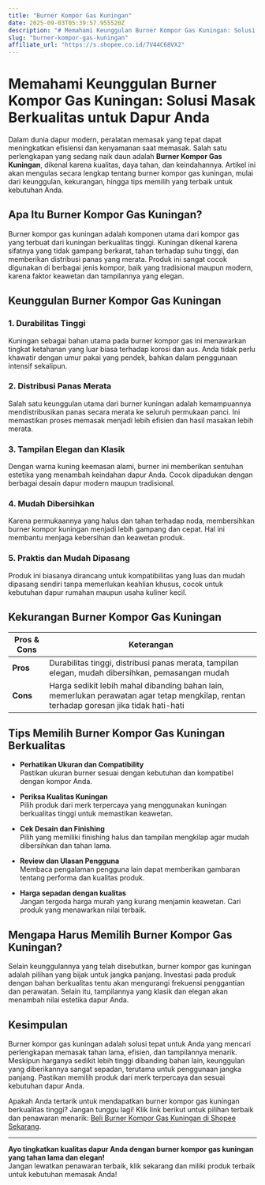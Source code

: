 ```yaml
---
title: "Burner Kompor Gas Kuningan"
date: 2025-09-03T05:39:57.955520Z
description: "# Memahami Keunggulan Burner Kompor Gas Kuningan: Solusi Masak Berkualitas untuk Dapur Anda..."
slug: "burner-kompor-gas-kuningan"
affiliate_url: "https://s.shopee.co.id/7V44C68VX2"
---
```

# Memahami Keunggulan Burner Kompor Gas Kuningan: Solusi Masak Berkualitas untuk Dapur Anda

Dalam dunia dapur modern, peralatan memasak yang tepat dapat meningkatkan efisiensi dan kenyamanan saat memasak. Salah satu perlengkapan yang sedang naik daun adalah **Burner Kompor Gas Kuningan**, dikenal karena kualitas, daya tahan, dan keindahannya. Artikel ini akan mengulas secara lengkap tentang burner kompor gas kuningan, mulai dari keunggulan, kekurangan, hingga tips memilih yang terbaik untuk kebutuhan Anda.

## Apa Itu Burner Kompor Gas Kuningan?

Burner kompor gas kuningan adalah komponen utama dari kompor gas yang terbuat dari kuningan berkualitas tinggi. Kuningan dikenal karena sifatnya yang tidak gampang berkarat, tahan terhadap suhu tinggi, dan memberikan distribusi panas yang merata. Produk ini sangat cocok digunakan di berbagai jenis kompor, baik yang tradisional maupun modern, karena faktor keawetan dan tampilannya yang elegan.

## Keunggulan Burner Kompor Gas Kuningan

### 1. Durabilitas Tinggi

Kuningan sebagai bahan utama pada burner kompor gas ini menawarkan tingkat ketahanan yang luar biasa terhadap korosi dan aus. Anda tidak perlu khawatir dengan umur pakai yang pendek, bahkan dalam penggunaan intensif sekalipun.

### 2. Distribusi Panas Merata

Salah satu keunggulan utama dari burner kuningan adalah kemampuannya mendistribusikan panas secara merata ke seluruh permukaan panci. Ini memastikan proses memasak menjadi lebih efisien dan hasil masakan lebih merata.

### 3. Tampilan Elegan dan Klasik

Dengan warna kuning keemasan alami, burner ini memberikan sentuhan estetika yang menambah keindahan dapur Anda. Cocok dipadukan dengan berbagai desain dapur modern maupun tradisional.

### 4. Mudah Dibersihkan

Karena permukaannya yang halus dan tahan terhadap noda, membersihkan burner kompor kuningan menjadi lebih gampang dan cepat. Hal ini membantu menjaga kebersihan dan keawetan produk.

### 5. Praktis dan Mudah Dipasang

Produk ini biasanya dirancang untuk kompatibilitas yang luas dan mudah dipasang sendiri tanpa memerlukan keahlian khusus, cocok untuk kebutuhan dapur rumahan maupun usaha kuliner kecil.

## Kekurangan Burner Kompor Gas Kuningan

| **Pros & Cons** | **Keterangan** |
|-------------------|----------------|
| **Pros** | Durabilitas tinggi, distribusi panas merata, tampilan elegan, mudah dibersihkan, pemasangan mudah |
| **Cons** | Harga sedikit lebih mahal dibanding bahan lain, memerlukan perawatan agar tetap mengkilap, rentan terhadap goresan jika tidak hati-hati |

## Tips Memilih Burner Kompor Gas Kuningan Berkualitas

- **Perhatikan Ukuran dan Compatibility**  
  Pastikan ukuran burner sesuai dengan kebutuhan dan kompatibel dengan kompor Anda.

- **Periksa Kualitas Kuningan**  
  Pilih produk dari merk terpercaya yang menggunakan kuningan berkualitas tinggi untuk memastikan keawetan.

- **Cek Desain dan Finishing**  
  Pilih yang memiliki finishing halus dan tampilan mengkilap agar mudah dibersihkan dan tahan lama.

- **Review dan Ulasan Pengguna**  
  Membaca pengalaman pengguna lain dapat memberikan gambaran tentang performa dan kualitas produk.

- **Harga sepadan dengan kualitas**  
  Jangan tergoda harga murah yang kurang menjamin keawetan. Cari produk yang menawarkan nilai terbaik.

## Mengapa Harus Memilih Burner Kompor Gas Kuningan?

Selain keunggulannya yang telah disebutkan, burner kompor gas kuningan adalah pilihan yang bijak untuk jangka panjang. Investasi pada produk dengan bahan berkualitas tentu akan mengurangi frekuensi penggantian dan perawatan. Selain itu, tampilannya yang klasik dan elegan akan menambah nilai estetika dapur Anda.

## Kesimpulan

Burner kompor gas kuningan adalah solusi tepat untuk Anda yang mencari perlengkapan memasak tahan lama, efisien, dan tampilannya menarik. Meskipun harganya sedikit lebih tinggi dibanding bahan lain, keunggulan yang diberikannya sangat sepadan, terutama untuk penggunaan jangka panjang. Pastikan memilih produk dari merk terpercaya dan sesuai kebutuhan dapur Anda.

Apakah Anda tertarik untuk mendapatkan burner kompor gas kuningan berkualitas tinggi? Jangan tunggu lagi! Klik link berikut untuk pilihan terbaik dan penawaran menarik: [Beli Burner Kompor Gas Kuningan di Shopee Sekarang](https://s.shopee.co.id/7V44C68VX2).

---

**Ayo tingkatkan kualitas dapur Anda dengan burner kompor gas kuningan yang tahan lama dan elegan!**  
Jangan lewatkan penawaran terbaik, klik sekarang dan miliki produk terbaik untuk kebutuhan memasak Anda!